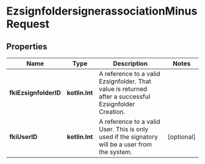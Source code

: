 
# EzsignfoldersignerassociationMinusRequest

## Properties
Name | Type | Description | Notes
------------ | ------------- | ------------- | -------------
**fkiEzsignfolderID** | **kotlin.Int** | A reference to a valid Ezsignfolder.  That value is returned after a successful Ezsignfolder Creation. | 
**fkiUserID** | **kotlin.Int** | A reference to a valid User.  This is only used if the signatory will be a user from the system. |  [optional]



